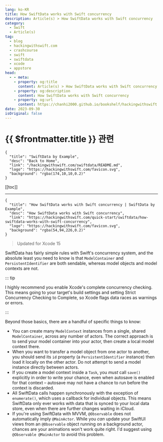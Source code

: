```yaml
---
lang: ko-KR
title: How SwiftData works with Swift concurrency
description: Article(s) > How SwiftData works with Swift concurrency
category:
  - Swift
  - Article(s)
tag: 
  - blog
  - hackingwithswift.com
  - crashcourse
  - swift
  - swiftdata
  - xcode
  - appstore
head:
  - - meta:
    - property: og:title
      content: Article(s) > How SwiftData works with Swift concurrency
    - property: og:description
      content: How SwiftData works with Swift concurrency
    - property: og:url
      content: https://chanhi2000.github.io/bookshelf/hackingwithswift.com/swiftdata/how-swiftdata-works-with-swift-concurrency.html
date: 2023-09-30
isOriginal: false
---
```


# {{ $frontmatter.title }} 관련

```component VPCard
{
  "title": "SwiftData by Example",
  "desc": "Back to Home",
  "link": "/hackingwithswift.com/swiftdata/README.md",
  "logo": "https://hackingwithswift.com/favicon.svg",
  "background": "rgba(174,10,10,0.2)"
}
```

[[toc]]

---

```component VPCard
{
  "title": "How SwiftData works with Swift concurrency | SwiftData by Example",
  "desc": "How SwiftData works with Swift concurrency",
  "link": "https://hackingwithswift.com/quick-start/swiftdata/how-swiftdata-works-with-swift-concurrency", 
  "logo": "https://hackingwithswift.com/favicon.svg",
  "background": "rgba(54,94,226,0.2)"
}
```

> Updated for Xcode 15

SwiftData has fairly simple rules with Swift's concurrency system, and the absolute least you need to know is that `ModelContainer` and `PersistentIdentifier` are both sendable, whereas model objects and model contexts are not.

::: tip

I highly recommend you enable Xcode's complete concurrency checking. This means going to your target's build settings and setting Strict Concurrency Checking to Complete, so Xcode flags data races as warnings or errors.

:::

Beyond those basics, there are a handful of specific things to know:

- You can create many `ModelContext` instances from a single, shared `ModelContainer`, across any number of actors. The correct approach is to send your model container into your actor, then create a local model context there.
- When you want to transfer a model object from one actor to another, you should send its `id` property (a `PersistentIdentifier` instance) then load it locally on the other actor. Do not attempt to send a model instance directly between actors.
- If you create a model context inside a `Task`, you *must* call `save()` explicitly in order to write your chance, even when autosave is enabled for that context – autosave may not have a chance to run before the context is discarded.
- All SwiftData calls happen synchronously with the exception of `enumerate()`, which uses a callback for individual objects. This means SwiftData only ever works with data that is synced to your local data store, even when there are further changes waiting in iCloud.
- If you're using SwiftData with MVVM, `@Observable` does not automatically imply `@MainActor`. While you *can* update your SwiftUI views from an `@Observable` object running on a background actor, chances are your animations won't work quite right. I'd suggest using `@Observable @MainActor` to avoid this problem.

